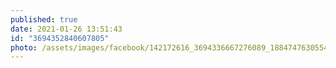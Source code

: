 ```yaml
---
published: true
date: 2021-01-26 13:51:43
id: "3694352840607805"
photo: /assets/images/facebook/142172616_3694336667276089_1884747630554288963_o.jpg
---
```

